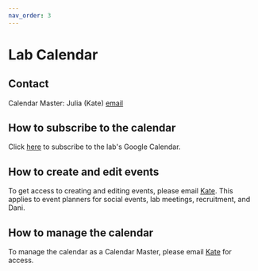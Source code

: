 ```yaml
---
nav_order: 3
---
```

# Lab Calendar

## Contact
Calendar Master: Julia (Kate) [email](mailto:jbryn@seas.upenn.edu)

## How to subscribe to the calendar
Click [here](https://calendar.google.com/calendar/u/0?cid=Z3YxNXZkamxzcmVqdGc4YWxuc3Bqc3I3OGdAZ3JvdXAuY2FsZW5kYXIuZ29vZ2xlLmNvbQ) to subscribe to the lab's Google Calendar.

## How to create and edit events

To get access to creating and editing events, please email [Kate](mailto:jbryn@seas.upenn.edu). This applies to event planners for social events, lab meetings, recruitment, and Dani.

## How to manage the calendar
To manage the calendar as a Calendar Master, please email [Kate](mailto:jbryn@seas.upenn.edu) for access.
